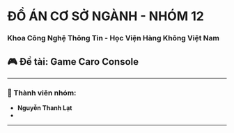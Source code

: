 # ĐỒ ÁN CƠ SỞ NGÀNH - NHÓM 12 
### Khoa Công Nghệ Thông Tin - Học Viện Hàng Không Việt Nam  


## 🎮 Đề tài: Game Caro Console

---

### 👥 Thành viên nhóm:
- **Nguyễn Thanh Lạt**
- 
---
